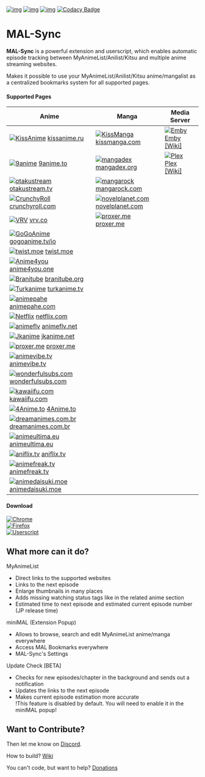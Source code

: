 [![img](https://img.shields.io/travis/com/lolamtisch/MALSync.svg?style=flat-square&logo=travis)](https://travis-ci.com/lolamtisch/MALSync)
[![img](https://img.shields.io/discord/358599430502481920.svg?style=flat-square&logo=discord&label=Chat%20%2F%20Support&colorB=7289DA)](https://discordapp.com/invite/cTH4yaw)
[![img](https://img.shields.io/github/issues/lolamtisch/MALSync.svg?style=flat-square&logo=github&logoColor=white)](https://github.com/lolamtisch/MALSync/issues)
[![Codacy Badge](https://img.shields.io/codacy/grade/e07fabd76b97499788614bf48f8248db.svg?style=flat-square&logo=codacy&logoColor=white)](https://www.codacy.com/app/francisco.seipel/MALSync?utm_source=github.com&amp;utm_medium=referral&amp;utm_content=lolamtisch/MALSync&amp;utm_campaign=Badge_Grade)

# MAL-Sync
**MAL-Sync** is a powerful extension and userscript, which enables automatic episode tracking between MyAnimeList/Anilist/Kitsu and multiple anime streaming websites.  

Makes it possible to use your MyAnimeList/Anilist/Kitsu anime/mangalist as a centralized bookmarks system for all supported pages.  

#### **Supported Pages** <a id="anchor-link"></a>

| Anime                                    | Manga                                    | Media Server                             |
| ---------------------------------------- | ---------------------------------------- | ---------------------------------------- |
| [![KissAnime](https://www.google.com/s2/favicons?domain=kissanime.ru "KissAnime")](http://kissanime.ru) [kissanime.ru](http://kissanime.ru) | [![KissManga](https://www.google.com/s2/favicons?domain=kissmanga.com "KissManga")](http://kissmanga.com) [kissmanga.com](http://kissmanga.com) | [![Emby](https://www.google.com/s2/favicons?domain=app.emby.media "Emby")](http://app.emby.media) [Emby](http://app.emby.media) [[Wiki]](https://github.com/lolamtisch/MALSync/wiki/Emby-Plex) |
| [![9anime](https://www.google.com/s2/favicons?domain=9anime.to "9anime")](http://9anime.to)  [9anime.to](http://9anime.to) | [![mangadex](https://www.google.com/s2/favicons?domain=mangadex.org "mangadex")](https://mangadex.org) [mangadex.org](https://mangadex.org) | [![Plex](https://www.google.com/s2/favicons?domain=http://app.plex.tv "Plex")](http://app.plex.tv) [Plex](http://app.plex.tv) [[Wiki]](https://github.com/lolamtisch/MALSync/wiki/Emby-Plex) |
| [![otakustream](https://www.google.com/s2/favicons?domain=https://otakustream.tv "otakustream")](https://otakustream.tv) [otakustream.tv](https://otakustream.tv) | [![mangarock](https://www.google.com/s2/favicons?domain=mangarock.com "mangarock")](https://mangarock.com) [mangarock.com](https://mangarock.com) | |
| [![CrunchyRoll](https://www.google.com/s2/favicons?domain=crunchyroll.com "CrunchyRoll")](http://crunchyroll.com) [crunchyroll.com](http://crunchyroll.com) | [![novelplanet.com](https://www.google.com/s2/favicons?domain=https://novelplanet.com "Novelplanet.com")](novelplanet.com) [novelplanet.com](https://novelplanet.com) | |
| [![VRV](https://www.google.com/s2/favicons?domain=vrv.co "VRV")](https://vrv.co) [vrv.co](https://vrv.co) | [![proxer.me](https://www.google.com/s2/favicons?domain=http://proxer.me "Proxer")](http://proxer.me) [proxer.me](http://proxer.me) | |
| [![GoGoAnime](https://www.google.com/s2/favicons?domain=gogoanime.tv/io "GoGoAnime")](http://gogoanime.tv/io) [gogoanime.tv/io](http://gogoanime.tv/io) | | |
| [![twist.moe](https://www.google.com/s2/favicons?domain=twist.moe "twist.moe")](https://twist.moe) [twist.moe](https://twist.moe) | | |
| [![Anime4you](https://www.google.com/s2/favicons?domain=https://www.anime4you.one "Anime4you")](https://www.anime4you.one) [anime4you.one](https://www.anime4you.one) | | |
| [![Branitube](https://www.google.com/s2/favicons?domain=https://branitube.org "Branitube")](https://branitube.org) [branitube.org](https://branitube.org) | | |
| [![Turkanime](https://www.google.com/s2/favicons?domain=http://www.turkanime.tv "Turkanime")](http://www.turkanime.tv) [turkanime.tv](http://www.turkanime.tv) | | |
| [![animepahe](https://www.google.com/s2/favicons?domain=https://animepahe.com "animepahe")](https://animepahe.com) [animepahe.com](https://animepahe.com) | | |
| [![Netflix](https://www.google.com/s2/favicons?domain=https://www.netflix.com "Netflix")](https://www.netflix.com) [netflix.com](https://www.netflix.com) | | |
| [![animeflv](https://www.google.com/s2/favicons?domain=https://animeflv.net "animeflv")](https://animeflv.net) [animeflv.net](https://animeflv.net) | | |
| [![Jkanime](https://www.google.com/s2/favicons?domain=https://jkanime.net "Jkanime")](https://jkanime.net) [jkanime.net](https://jkanime.net) | | |
| [![proxer.me](https://www.google.com/s2/favicons?domain=http://proxer.me "Proxer")](http://proxer.me) [proxer.me](http://proxer.me) | | |
| [![animevibe.tv](https://www.google.com/s2/favicons?domain=https://animevibe.tv "Animevibe.tv")](animevibe.tv) [animevibe.tv](https://animevibe.tv) | | |
| [![wonderfulsubs.com](https://www.google.com/s2/favicons?domain=https://wonderfulsubs.com "Wonderfulsubs.com")](wonderfulsubs.com) [wonderfulsubs.com](https://wonderfulsubs.com) | | |
| [![kawaiifu.com](https://www.google.com/s2/favicons?domain=https://kawaiifu.com "Kawaiifu.com")](kawaiifu.com) [kawaiifu.com](https://kawaiifu.com) | | |
| [![4Anime.to](https://www.google.com/s2/favicons?domain=https://4Anime.to "4Anime.to")](4Anime.to) [4Anime.to](https://4Anime.to) | | |
| [![dreamanimes.com.br](https://www.google.com/s2/favicons?domain=https://dreamanimes.com.br "dreamanimes.com.br")](dreamanimes.com.br) [dreamanimes.com.br](https://dreamanimes.com.br) | | |
| [![animeultima.eu](https://www.google.com/s2/favicons?domain=https://animeultima.eu "animeultima.eu")](animeultima.eu) [animeultima.eu](https://animeultima.eu) | | |
| [![aniflix.tv](https://www.google.com/s2/favicons?domain=https://aniflix.tv "aniflix.tv")](aniflix.tv) [aniflix.tv](https://aniflix.tv) | | |
| [![animefreak.tv](https://www.google.com/s2/favicons?domain=https://animefreak.tv "animefreak.tv")](animefreak.tv) [animefreak.tv](https://animefreak.tv) | | |
| [![animedaisuki.moe](https://www.google.com/s2/favicons?domain=https://animedaisuki.moe "animedaisuki.moe")](animedaisuki.moe) [animedaisuki.moe](https://animedaisuki.moe) | | |

#### **Download**  
[![Chrome](https://img.shields.io/chrome-web-store/users/kekjfbackdeiabghhcdklcdoekaanoel.svg?style=flat-square&label=Chrome&logo=google%20chrome&logoColor=white)](https://chrome.google.com/webstore/detail/mal-sync/kekjfbackdeiabghhcdklcdoekaanoel?hl=en)  
[![Firefox](https://img.shields.io/amo/users/mal-sync.svg?style=flat-square&label=Firefox&logo=mozilla%20firefox&logoColor=white)](https://addons.mozilla.org/en-US/firefox/addon/mal-sync)  
[![Userscript](https://img.shields.io/badge/Userscript-Download-brightgreen.svg?style=flat-square&label=Userscript&logo=javascript&logoColor=white)](https://greasyfork.org/de/scripts/372847-mal-sync)

## What more can it do?

MyAnimeList
  - Direct links to the supported websites
  - Links to the next episode
  - Enlarge thumbnails in many places
  - Adds missing watching status tags like in the related anime section
  - Estimated time to next episode and estimated current episode number (JP release time)

miniMAL (Extension Popup)
  - Allows to browse, search and edit MyAnimeList anime/manga everywhere
  - Access MAL Bookmarks everywhere
  - MAL-Sync's Settings

Update Check [BETA]
  - Checks for new episodes/chapter in the background and sends out a notification
  - Updates the links to the next episode
  - Makes current episode estimation more accurate  
!This feature is disabled by default. You will need to enable it in the miniMAL popup!

## Want to Contribute?
Then let me know on [Discord](https://discordapp.com/invite/cTH4yaw).  

How to build? [Wiki](https://github.com/lolamtisch/MALSync/wiki/Build)

You can't code, but want to help? [Donations](https://github.com/lolamtisch/MALSync/wiki/Donations)
